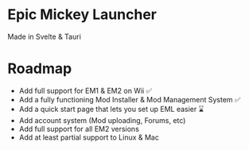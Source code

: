 # Epic Mickey Launcher
 
Made in Svelte & Tauri

# Roadmap

- Add full support for EM1 & EM2 on Wii ✅
- Add a fully functioning Mod Installer & Mod Management System ✅
- Add a quick start page that lets you set up EML easier ⌛
- Add account system (Mod uploading, Forums, etc)
- Add full support for all EM2 versions
- Add at least partial support to Linux & Mac
